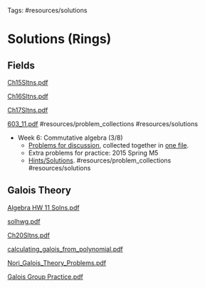 Tags: #resources/solutions 

# Solutions (Rings)

## Fields

[Ch15Sltns.pdf](attachments/Ch15Sltns.pdf)

[Ch16Sltns.pdf](attachments/Ch16Sltns.pdf)

[Ch17Sltns.pdf](attachments/Ch17Sltns.pdf)

[603_11.pdf](attachments/603_11.pdf) #resources/problem_collections #resources/solutions

-   Week 6: Commutative algebra (3/8)
    -   [Problems for discussion](https://www.mit.edu/~fengt/CommutativeAlg.pdf), collected together in [one file](https://www.mit.edu/~fengt/CAlgProblems.pdf).
    -   Extra problems for practice: 2015 Spring M5
    -   [Hints/Solutions](https://www.mit.edu/~fengt/CAlgSolns.pdf). 
	#resources/problem_collections #resources/solutions 

## Galois Theory

[Algebra HW 11 Solns.pdf](attachments/Algebra_HW_11_Solns.pdf)

[solhwg.pdf](attachments/solhwg.pdf)

[Ch20Sltns.pdf](attachments/Ch20Sltns.pdf)

[calculating_galois_from_polynomial.pdf](attachments/calculating_galois_from_polynomial.pdf)

[Nori_Galois_Theory_Problems.pdf](attachments/Nori_Galois_Theory_Problems.pdf)

[Galois Group Practice.pdf](attachments/Galois_Group_Practice.pdf)
